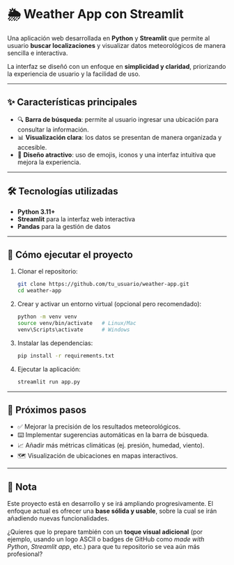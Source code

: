 
# 🌦️ Weather App con Streamlit

Una aplicación web desarrollada en **Python** y **Streamlit** que permite al usuario **buscar localizaciones** y visualizar datos meteorológicos de manera sencilla e interactiva.

La interfaz se diseñó con un enfoque en **simplicidad y claridad**, priorizando la experiencia de usuario y la facilidad de uso.

---

## ✨ Características principales

* 🔍 **Barra de búsqueda**: permite al usuario ingresar una ubicación para consultar la información.
* 📊 **Visualización clara**: los datos se presentan de manera organizada y accesible.
* 🎨 **Diseño atractivo**: uso de emojis, iconos y una interfaz intuitiva que mejora la experiencia.

---

## 🛠️ Tecnologías utilizadas

* **Python 3.11+**
* **Streamlit** para la interfaz web interactiva
* **Pandas** para la gestión de datos

---

## 🚀 Cómo ejecutar el proyecto

1. Clonar el repositorio:

   ```bash
   git clone https://github.com/tu_usuario/weather-app.git
   cd weather-app
   ```

2. Crear y activar un entorno virtual (opcional pero recomendado):

   ```bash
   python -m venv venv
   source venv/bin/activate   # Linux/Mac
   venv\Scripts\activate      # Windows
   ```

3. Instalar las dependencias:

   ```bash
   pip install -r requirements.txt
   ```

4. Ejecutar la aplicación:

   ```bash
   streamlit run app.py
   ```

---

## 🎯 Próximos pasos

* ✅ Mejorar la precisión de los resultados meteorológicos.
* ⌨️ Implementar sugerencias automáticas en la barra de búsqueda.
* 📈 Añadir más métricas climáticas (ej. presión, humedad, viento).
* 🗺️ Visualización de ubicaciones en mapas interactivos.

---

## 📌 Nota

Este proyecto está en desarrollo y se irá ampliando progresivamente. El enfoque actual es ofrecer una **base sólida y usable**, sobre la cual se irán añadiendo nuevas funcionalidades.



¿Quieres que lo prepare también con un **toque visual adicional** (por ejemplo, usando un logo ASCII o badges de GitHub como *made with Python*, *Streamlit app*, etc.) para que tu repositorio se vea aún más profesional?
